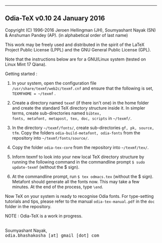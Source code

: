 ----------------------------------------------------------------------------------
Odia-TeX v0.10                                                     24 January 2016
----------------------------------------------------------------------------------

Copyright (C) 1996-2016 Jeroen Hellingman (JH), Soumyashant Nayak (SN) 
& Anshuman Pandey (AP). 
(in alphabetical order of last name)

This work may be freely used and distributed in the spirit of the LaTeX 
Project Public License (LPPL) and the GNU General Public License (GPL).

Note that the instructions below are for a GNU/Linux system (tested on
Linux Mint 17 Qiana). 

Getting started : 

1. In your system, open the configuration file 
<code>/usr/share/texmf/web2c/texmf.cnf</code> and ensure that the following is 
set, <code>TEXMFHOME = ~/texmf</code> .

2. Create a directory named <code>texmf</code> (if there isn't one) in the home 
folder and create the standard TeX directory structure inside it. In simpler terms,
create sub-directories named <code>bibtex, fonts, metafont, metapost, tex, doc, 
scripts</code> in <code>~/texmf/</code>.

3. In the directory <code>~/texmf/fonts/</code>, create sub-directories <code>gf, 
pk, source, tfm</code>. Copy the folders <code>odia-build-metafont, odia-fonts</code> 
from the repository into <code>~/texmf/fonts/source/</code>.

4. Copy the folder <code>odia-tex-core</code> from the repository into
<code>~/texmf/tex/</code>. 

5. Inform texmf to look into your new local TeX directory structure by 
running the following command in the commandline prompt <code>$ sudo update-texmf</code>
(without the $ sign).

6. At the commandline prompt, run <code>$ tex odmacs.tex</code> (without the $ sign). 
Metafont should generate all the fonts now. This may take a few minutes. At the end of 
the process, type <code>\end</code>.

Now TeX on your system is ready to recognise Odia fonts. For type-setting
tutorials and tips, please refer to the manual <code>odia-tex-manual.pdf</code> in the 
<code>doc</code> folder in the repository.

NOTE : Odia-TeX is a work in progress.<br /><br /> 

Soumyashant Nayak,<br />
<tt>odia.bhashakosha [at] gmail [dot] com </tt>

